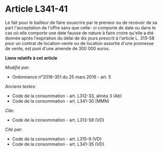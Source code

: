 # Article L341-41

Le fait pour le bailleur de faire souscrire par le preneur ou de recevoir de sa part l'acceptation de l'offre sans que celle-
ci comporte de date ou dans le cas où elle comporte une date fausse de nature à faire croire qu'elle a été donnée après
l'expiration du délai de dix jours prescrit à l'article L. 313-58 pour un contrat de location-vente ou de location assortie
d'une promesse de vente, est puni d'une amende de 300 000 euros.

**Liens relatifs à cet article**

_Modifié par_:

  - Ordonnance n°2016-351 du 25 mars 2016 - art. 5

_Anciens textes_:

  - Code de la consommation - art. L312-33, alinéa 3 (Ab)
  - Code de la consommation - art. L341-30 (MMN)

_Cite_:

  - Code de la consommation - art. L313-58 (VD)

_Cité par_:

  - Code de la consommation - art. L315-9 (VD)
  - Code de la consommation - art. L341-35 (VD)
